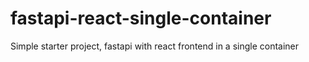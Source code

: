 # fastapi-react-single-container
 Simple starter project, fastapi with react frontend in a single container
